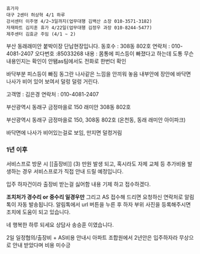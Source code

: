```
휴가자
대구 2센터 허상혁 4/1 하루
강서센터 이주영 4/2~3일까지(업무대행 김백산 소장 010-3571-3182)
자재파트 김지훈 휴가 4/22일(업무대행 김정우 과장 010-8244-5477)
제주센터 김효균 주임 (4/1 ~ 2)
```

부산 동래래미안 붙박이장 단납현장입니다.
동호수 : 308동 802호
연락처 : 010-4081-2407
오다번호 :85033268
내용 : 몸통에 피스등이 빠졌다고 하는데 도통 무슨내용인지는 확인이 안됌as팀에서도 전화로 한번더 확인

바닥부분 피스등이 빠짐 동그란 나사같은 느낌을 안끼워 놓음
내부안에 장안에 바닥면 나사가 비어 있어 보여서 덜렁 덜렁 거린다.

고객명 : 김은경
연락처 : 010-4081-2407

부산광역시 동래구 금정마을로 150 래미안 308동 802호

부산광역시 동래구 금정마을로 150, 308동 802호 (온천동, 동래 래미안 아이파크)


바닥면에 나사가 비어있는걸로 보임, 만지면 덜컹거림

### 1년 이후
서비스프로 방문 시 [[출장비]] (3) 만원 발생 되고, 혹시라도 자제 교체 등 추가비용 발생하는 경우 서비스프로가 직접 안내 드릴 예정입니다.

입주 하자건이라 출장비 받는걸 싫어함
내용 기제 하고 접수하겠다.


**조치처가 경수리 or 중수리 일경우만**
그리고 AS 접수해 드리면 요청하신 연락처로 알림 톡이 자동 발송됩니다. 알림톡에서  url 버튼을 누른 후 하자 부위 사진을 등록해주시면 조치에 도움이 되고 있습니다.

네 행복한 하루 되세요 상담사 송승훈 이였습니다.

2일 일정협의/출장비 + AS비용 안내시 아파트 조합원에서 2년안은 입주하자라 무상으로 안내 받았다며 비용 미수긍